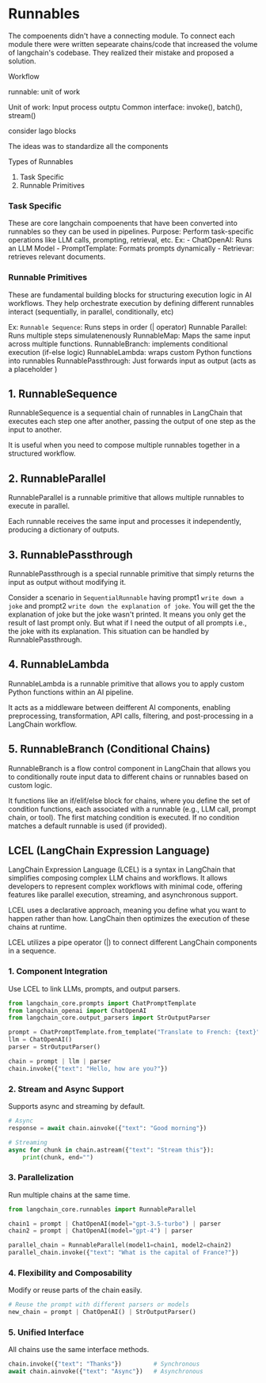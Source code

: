 # Runnables

The compoenents didn't have a connecting module. To connect each module there were written sepearate chains/code that increased the volume of langchain's codebase. They realized their mistake and proposed a solution. 

Workflow

runnable: unit of work

Unit of work: Input process outptu
Common interface: invoke(), batch(), stream()

consider lago blocks

The ideas was to standardize all the components

Types of Runnables
1. Task Specific
2. Runnable Primitives


### Task Specific
These are core langchain compoenents that have been converted into runnables so they can be used  in pipelines. 
Purpose: Perform task-specific operations like LLM calls, prompting, retrieval, etc.
Ex:
    - ChatOpenAI: Runs an LLM Model
    - PromptTemplate: Formats prompts dynamically
    - Retrievar: retrieves relevant documents.


### Runnable Primitives
These are fundamental building blocks for structuring execution logic in AI workflows. They help orchestrate execution by defining different runnables interact (sequentially, in parallel, conditionally, etc)

Ex:
`Runnable Sequence`: Runs steps in order (| operator)
Runnable Parallel: Runs multiple steps simulatenenously
RunnableMap: Maps the same input across multiple functions.
RunnableBranch: implements conditional execution (if-else logic)
RunnableLambda: wraps custom Python functions into runnables
RunnablePassthrough: Just forwards input as output (acts as a placeholder )



## 1. RunnableSequence
RunnableSequence is a sequential chain of runnables in LangChain that executes each step one after another, passing the output of one step as the input to another.

It is useful when you need to compose multiple runnables together in a structured workflow.


## 2. RunnableParallel
RunnableParallel is a runnable primitive that allows multiple runnables to execute in parallel. 

Each runnable receives the same input and processes it independently, producing a dictionary of outputs. 

## 3. RunnablePassthrough
RunnablePassthrough is a special runnable primitive that simply returns the input as output without modifying it. 

Consider a scenario in `SequentialRunnable` having prompt1 `write down a joke` and prompt2 `write down the explanation of joke`. You will get the the explanation of joke but the joke wasn't printed. It means you only get the result of last prompt only. But what if I need the output of all prompts i.e., the joke with its explanation. This situation can be handled by RunnablePassthrough. 


## 4. RunnableLambda
RunnableLambda is a runnable primitive that allows you to apply custom Python functions within an AI pipeline. 

It acts as a middleware between deifferent AI components, enabling preprocessing, transformation, API calls, filtering, and post-processing in a LangChain workflow. 

## 5. RunnableBranch (Conditional Chains)
RunnableBranch is a flow control component in LangChain that allows you to conditionally route input data to different chains or runnables based on custom logic.

It functions like an if/elif/else block for chains, where you define the set of condition functions, each associated with a runnable (e.g., LLM call, prompt chain, or tool). The first matching condition is executed. If no condition matches a default runnable is used (if provided).


## LCEL (LangChain Expression Language)
LangChain Expression Language (LCEL) is a syntax in LangChain that simplifies composing complex LLM chains and workflows. It allows developers to represent complex workflows with minimal code, offering features like parallel execution, streaming, and asynchronous support. 

LCEL uses a declarative approach, meaning you define what you want to happen rather than how. LangChain then optimizes the execution of these chains at runtime. 

LCEL utilizes a pipe operator (|) to connect different LangChain components in a sequence.


### 1. Component Integration
Use LCEL to link LLMs, prompts, and output parsers.

```python
from langchain_core.prompts import ChatPromptTemplate
from langchain_openai import ChatOpenAI
from langchain_core.output_parsers import StrOutputParser

prompt = ChatPromptTemplate.from_template("Translate to French: {text}")
llm = ChatOpenAI()
parser = StrOutputParser()

chain = prompt | llm | parser
chain.invoke({"text": "Hello, how are you?"})
```

### 2. Stream and Async Support

Supports async and streaming by default.

```python
# Async
response = await chain.ainvoke({"text": "Good morning"})

# Streaming
async for chunk in chain.astream({"text": "Stream this"}):
    print(chunk, end="")
```

### 3. Parallelization

Run multiple chains at the same time.

```python
from langchain_core.runnables import RunnableParallel

chain1 = prompt | ChatOpenAI(model="gpt-3.5-turbo") | parser
chain2 = prompt | ChatOpenAI(model="gpt-4") | parser

parallel_chain = RunnableParallel(model1=chain1, model2=chain2)
parallel_chain.invoke({"text": "What is the capital of France?"})
```

### 4. Flexibility and Composability

Modify or reuse parts of the chain easily.

```python
# Reuse the prompt with different parsers or models
new_chain = prompt | ChatOpenAI() | StrOutputParser()
```

### 5. Unified Interface

All chains use the same interface methods.

```python
chain.invoke({"text": "Thanks"})         # Synchronous
await chain.ainvoke({"text": "Async"})   # Asynchronous
```
